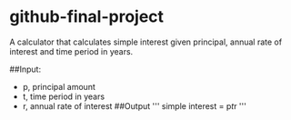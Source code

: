 # github-final-project
A calculator that calculates simple interest given principal, annual rate of interest and time period in years.

##Input:
- p, principal amount
- t, time period in years
- r, annual rate of interest
##Output
  '''
   simple interest = p*t*r
  '''
